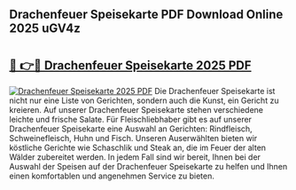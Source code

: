## Drachenfeuer Speisekarte PDF Download Online 2025 uGV4z

# <h2><a href="http://gcb41n.nevu.top/?p=Drachenfeuer+Speisekarte">🔗 👉🔴 Drachenfeuer Speisekarte 2025 PDF</a></h2>

[![Drachenfeuer Speisekarte 2025 PDF](https://i.imgur.com/dBaPXMq.png)](http://gcb41n.nevu.top/?p=Drachenfeuer+Speisekarte)
Die Drachenfeuer Speisekarte ist nicht nur eine Liste von Gerichten, sondern auch die Kunst, ein Gericht zu kreieren. Auf unserer Drachenfeuer Speisekarte stehen verschiedene leichte und frische Salate. Für Fleischliebhaber gibt es auf unserer Drachenfeuer Speisekarte eine Auswahl an Gerichten: Rindfleisch, Schweinefleisch, Huhn und Fisch. Unseren Auserwählten bieten wir köstliche Gerichte wie Schaschlik und Steak an, die im Feuer der alten Wälder zubereitet werden. In jedem Fall sind wir bereit, Ihnen bei der Auswahl der Speisen auf der Drachenfeuer Speisekarte zu helfen und Ihnen einen komfortablen und angenehmen Service zu bieten.

